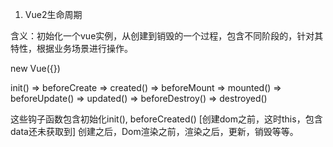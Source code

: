 1. Vue2生命周期

含义：初始化一个vue实例，从创建到销毁的一个过程，包含不同阶段的，针对其特性，根据业务场景进行操作。

new Vue({})

init() => beforeCreate => created() => beforeMount => mounted() => beforeUpdate() => updated() => beforeDestroy() => destroyed()

这些钩子函数包含初始化init(), beforeCreated() [创建dom之前，这时this，包含data还未获取到]
创建之后，Dom渲染之前，渲染之后，更新，销毁等等。 